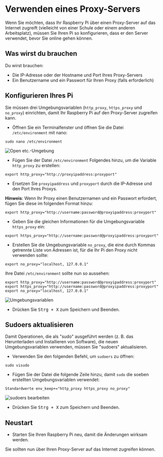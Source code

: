 # Verwenden eines Proxy-Servers

Wenn Sie möchten, dass Ihr Raspberry Pi über einen Proxy-Server auf das Internet zugreift (vielleicht von einer Schule oder einem anderen Arbeitsplatz), müssen Sie Ihren Pi so konfigurieren, dass er den Server verwendet, bevor Sie online gehen können.

## Was wirst du brauchen

Du wirst brauchen:

+ Die IP-Adresse oder der Hostname und Port Ihres Proxy-Servers
+ Ein Benutzername und ein Passwort für Ihren Proxy (falls erforderlich)

## Konfigurieren Ihres Pi

Sie müssen drei Umgebungsvariablen (`http_proxy`, `https_proxy` und `no_proxy`) einrichten, damit Ihr Raspberry Pi auf den Proxy-Server zugreifen kann.

+ Öffnen Sie ein Terminalfenster und öffnen Sie die Datei `/etc/environment` mit nano:

```
sudo nano /etc/environment
```

![Open etc.-Umgebung](images/proxy-open-environment.png)

+ Fügen Sie der Datei `/etc/environment` Folgendes hinzu, um die Variable `http_proxy` zu erstellen:

```
export http_proxy="http://proxyipaddress:proxyport"
```

+ Ersetzen Sie `proxyipaddress` und `proxyport` durch die IP-Adresse und den Port Ihres Proxys.

**Hinweis**: Wenn Ihr Proxy einen Benutzernamen und ein Passwort erfordert, fügen Sie diese im folgenden Format hinzu:

```
export http_proxy="http://username:password@proxyipaddress:proxyport"
```

+ Geben Sie die gleichen Informationen für die Umgebungsvariable `https_proxy` ein:

```
export https_proxy="http://username:password@proxyipaddress:proxyport"
```
+ Erstellen Sie die Umgebungsvariable `no_proxy`, die eine durch Kommas getrennte Liste von Adressen ist, für die Ihr Pi den Proxy nicht verwenden sollte:

```
export no_proxy="localhost, 127.0.0.1"
```

Ihre Datei `/etc/environment` sollte nun so aussehen:

```
export http_proxy="http://username:password@proxyipaddress:proxyport"
export https_proxy="http://username:password@proxyipaddress:proxyport"
export no_proxy="localhost, 127.0.0.1"
```

![Umgebungsvariablen](images/proxy-environment-variables.png)

+ Drücken Sie <kbd>Strg + X</kbd> zum Speichern und Beenden.

## Sudoers aktualisieren

Damit Operationen, die als "sudo" ausgeführt werden (z. B. das Herunterladen und Installieren von Software), die neuen Umgebungsvariablen verwenden, müssen Sie "sudoers" aktualisieren.

+ Verwenden Sie den folgenden Befehl, um `sudoers` zu öffnen:

```
sudo visudo
```

+ Fügen Sie der Datei die folgende Zeile hinzu, damit `sudo` die soeben erstellten Umgebungsvariablen verwendet:

```
Standardwerte env_keep+="http_proxy https_proxy no_proxy"
```

![sudoers bearbeiten](images/proxy-edit-sudoers.png)

+ Drücken Sie <kbd>Strg + X</kbd> zum Speichern und Beenden.

## Neustart

+ Starten Sie Ihren Raspberry Pi neu, damit die Änderungen wirksam werden.

Sie sollten nun über Ihren Proxy-Server auf das Internet zugreifen können.